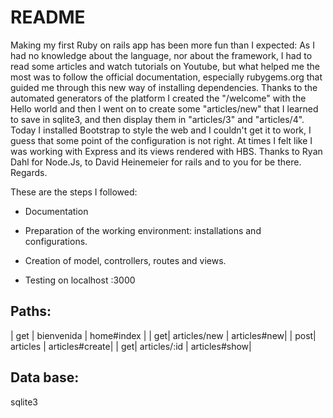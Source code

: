 # README

Making my first Ruby on rails app has been more fun than I expected: 
As I had no knowledge about the language, nor about the framework, I had to read some articles and watch tutorials on Youtube, but what helped me the most was to follow the official documentation, especially rubygems.org that guided me through this new way of installing dependencies. 
Thanks to the automated generators of the platform I created the "/welcome" with the Hello world and then I went on to create some "articles/new" that I learned to save in sqlite3, and then display them in "articles/3" and "articles/4". 
Today I installed Bootstrap to style the web and I couldn't get it to work, I guess that some point of the configuration is not right. 
At times I felt like I was working with Express and its views rendered with HBS. 
Thanks to Ryan Dahl for Node.Js, to David Heinemeier for rails and to you for be there.
Regards. 


These are the steps I followed:

* Documentation

* Preparation of the working environment: installations and configurations.

* Creation of model, controllers, routes and views.

* Testing on localhost :3000


## Paths:

| get | bienvenida | home#index |
| get| articles/new | articles#new| 
| post| articles | articles#create| 
| get| articles/:id | articles#show| 

## Data base:
sqlite3
